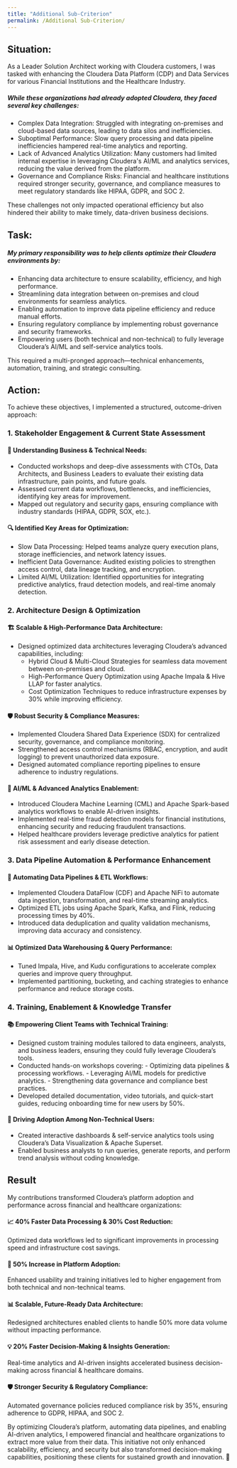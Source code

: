 ```yaml
---
title: "Additional Sub-Criterion"
permalink: /Additional Sub-Criterion/
---
```

## Situation:

As a Leader Solution Architect working with Cloudera customers, I was tasked with enhancing the Cloudera Data Platform (CDP) and Data Services for various Financial Institutions and the Healthcare Industry.

##### While these organizations had already adopted Cloudera, they faced several key challenges:

  - Complex Data Integration: Struggled with integrating on-premises and cloud-based data sources, leading to data silos and inefficiencies.
  - Suboptimal Performance: Slow query processing and data pipeline inefficiencies hampered real-time analytics and reporting.
  - Lack of Advanced Analytics Utilization: Many customers had limited internal expertise in leveraging Cloudera's AI/ML and analytics services, reducing the value derived from the platform.
  - Governance and Compliance Risks: Financial and healthcare institutions required stronger security, governance, and compliance measures to meet regulatory standards like HIPAA, GDPR, and SOC 2.
    
These challenges not only impacted operational efficiency but also hindered their ability to make timely, data-driven business decisions.

## Task:

##### My primary responsibility was to help clients optimize their Cloudera environments by:
  - Enhancing data architecture to ensure scalability, efficiency, and high performance.
  - Streamlining data integration between on-premises and cloud environments for seamless analytics.
  - Enabling automation to improve data pipeline efficiency and reduce manual efforts.
  - Ensuring regulatory compliance by implementing robust governance and security frameworks.
  - Empowering users (both technical and non-technical) to fully leverage Cloudera’s AI/ML and self-service analytics tools.

This required a multi-pronged approach—technical enhancements, automation, training, and strategic consulting.

## Action:
To achieve these objectives, I implemented a structured, outcome-driven approach:

### 1. Stakeholder Engagement & Current State Assessment
#### 👥 Understanding Business & Technical Needs:

  - Conducted workshops and deep-dive assessments with CTOs, Data Architects, and Business Leaders to evaluate their existing data infrastructure, pain points, and future goals.
  - Assessed current data workflows, bottlenecks, and inefficiencies, identifying key areas for improvement.
  - Mapped out regulatory and security gaps, ensuring compliance with industry standards (HIPAA, GDPR, SOX, etc.).
    
#### 🔍 Identified Key Areas for Optimization:

  - Slow Data Processing: Helped teams analyze query execution plans, storage inefficiencies, and network latency issues.
  - Inefficient Data Governance: Audited existing policies to strengthen access control, data lineage tracking, and encryption.
  - Limited AI/ML Utilization: Identified opportunities for integrating predictive analytics, fraud detection models, and real-time anomaly detection.

### 2. Architecture Design & Optimization
#### 🏗 Scalable & High-Performance Data Architecture:

  - Designed optimized data architectures leveraging Cloudera’s advanced capabilities, including:
      - Hybrid Cloud & Multi-Cloud Strategies for seamless data movement between on-premises and cloud.
      - High-Performance Query Optimization using Apache Impala & Hive LLAP for faster analytics.
      - Cost Optimization Techniques to reduce infrastructure expenses by 30% while improving efficiency.

#### 🛡 Robust Security & Compliance Measures:

  - Implemented Cloudera Shared Data Experience (SDX) for centralized security, governance, and compliance monitoring.
  - Strengthened access control mechanisms (RBAC, encryption, and audit logging) to prevent unauthorized data exposure.
  - Designed automated compliance reporting pipelines to ensure adherence to industry regulations.
    
#### 🚀 AI/ML & Advanced Analytics Enablement:

  - Introduced Cloudera Machine Learning (CML) and Apache Spark-based analytics workflows to enable AI-driven insights.
  - Implemented real-time fraud detection models for financial institutions, enhancing security and reducing fraudulent transactions.
  - Helped healthcare providers leverage predictive analytics for patient risk assessment and early disease detection.

### 3. Data Pipeline Automation & Performance Enhancement
#### 🔄 Automating Data Pipelines & ETL Workflows:

  - Implemented Cloudera DataFlow (CDF) and Apache NiFi to automate data ingestion, transformation, and real-time streaming analytics.
  - Optimized ETL jobs using Apache Spark, Kafka, and Flink, reducing processing times by 40%.
  - Introduced data deduplication and quality validation mechanisms, improving data accuracy and consistency.
    
#### 📊 Optimized Data Warehousing & Query Performance:

  - Tuned Impala, Hive, and Kudu configurations to accelerate complex queries and improve query throughput.
  - Implemented partitioning, bucketing, and caching strategies to enhance performance and reduce storage costs.

### 4. Training, Enablement & Knowledge Transfer
#### 📚 Empowering Client Teams with Technical Training:

  - Designed custom training modules tailored to data engineers, analysts, and business leaders, ensuring they could fully leverage Cloudera’s tools.
  - Conducted hands-on workshops covering:
        - Optimizing data pipelines & processing workflows.
        - Leveraging AI/ML models for predictive analytics.
        - Strengthening data governance and compliance best practices.
  - Developed detailed documentation, video tutorials, and quick-start guides, reducing onboarding time for new users by 50%.

#### 👥 Driving Adoption Among Non-Technical Users:

  - Created interactive dashboards & self-service analytics tools using Cloudera’s Data Visualization & Apache Superset.
  - Enabled business analysts to run queries, generate reports, and perform trend analysis without coding knowledge.

## Result

My contributions transformed Cloudera’s platform adoption and performance across financial and healthcare organizations:

#### 📈 40% Faster Data Processing & 30% Cost Reduction:

Optimized data workflows led to significant improvements in processing speed and infrastructure cost savings.

#### 🚀 50% Increase in Platform Adoption:

Enhanced usability and training initiatives led to higher engagement from both technical and non-technical teams.

#### 📊 Scalable, Future-Ready Data Architecture:

Redesigned architectures enabled clients to handle 50% more data volume without impacting performance.

#### 💡 20% Faster Decision-Making & Insights Generation:

Real-time analytics and AI-driven insights accelerated business decision-making across financial & healthcare domains.

#### 🛡 Stronger Security & Regulatory Compliance:

Automated governance policies reduced compliance risk by 35%, ensuring adherence to GDPR, HIPAA, and SOC 2.


By optimizing Cloudera’s platform, automating data pipelines, and enabling AI-driven analytics, I empowered financial and healthcare organizations to extract more value from their data. This initiative not only enhanced scalability, efficiency, and security but also transformed decision-making capabilities, positioning these clients for sustained growth and innovation. 🚀
